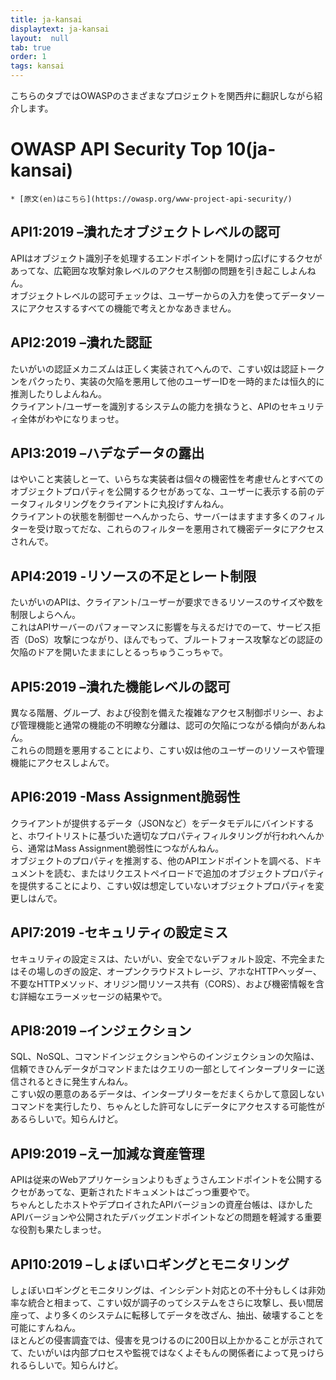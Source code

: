 ```yaml
---
title: ja-kansai
displaytext: ja-kansai
layout:  null
tab: true
order: 1
tags: kansai
---
```


こちらのタブではOWASPのさまざまなプロジェクトを関西弁に翻訳しながら紹介します。  

# OWASP API Security Top 10(ja-kansai)
    * [原文(en)はこちら](https://owasp.org/www-project-api-security/)  

## API1:2019 –潰れたオブジェクトレベルの認可  
APIはオブジェクト識別子を処理するエンドポイントを開けっ広げにするクセがあってな、広範囲な攻撃対象レベルのアクセス制御の問題を引き起こしよんねん。  
オブジェクトレベルの認可チェックは、ユーザーからの入力を使ってデータソースにアクセスするすべての機能で考えとかなあきません。  

## API2:2019 –潰れた認証
たいがいの認証メカニズムは正しく実装されてへんので、こすい奴は認証トークンをパクったり、実装の欠陥を悪用して他のユーザーIDを一時的または恒久的に推測したりしよんねん。  
クライアント/ユーザーを識別するシステムの能力を損なうと、APIのセキュリティ全体がわやになりまっせ。  

## API3:2019 –ハデなデータの露出  
はやいこと実装しとーて、いらちな実装者は個々の機密性を考慮せんとすべてのオブジェクトプロパティを公開するクセがあってな、ユーザーに表示する前のデータフィルタリングをクライアントに丸投げすんねん。  
クライアントの状態を制御せーへんかったら、サーバーはますます多くのフィルターを受け取ってだな、これらのフィルターを悪用されて機密データにアクセスされんで。  

## API4:2019 -リソースの不足とレート制限  
たいがいのAPIは、クライアント/ユーザーが要求できるリソースのサイズや数を制限しよらへん。  
これはAPIサーバーのパフォーマンスに影響を与えるだけでのーて、サービス拒否（DoS）攻撃につながり、ほんでもって、ブルートフォース攻撃などの認証の欠陥のドアを開いたままにしとるっちゅうこっちゃで。  

## API5:2019 –潰れた機能レベルの認可  
異なる階層、グループ、および役割を備えた複雑なアクセス制御ポリシー、および管理機能と通常の機能の不明瞭な分離は、認可の欠陥につながる傾向があんねん。  
これらの問題を悪用することにより、こすい奴は他のユーザーのリソースや管理機能にアクセスしよんで。  

## API6:2019 -Mass Assignment脆弱性  
クライアントが提供するデータ（JSONなど）をデータモデルにバインドすると、ホワイトリストに基づいた適切なプロパティフィルタリングが行われへんから、通常はMass Assignment脆弱性につながんねん。  
オブジェクトのプロパティを推測する、他のAPIエンドポイントを調べる、ドキュメントを読む、またはリクエストペイロードで追加のオブジェクトプロパティを提供することにより、こすい奴は想定していないオブジェクトプロパティを変更しはんで。  

## API7:2019 -セキュリティの設定ミス  
セキュリティの設定ミスは、たいがい、安全でないデフォルト設定、不完全またはその場しのぎの設定、オープンクラウドストレージ、アホなHTTPヘッダー、不要なHTTPメソッド、オリジン間リソース共有（CORS）、および機密情報を含む詳細なエラーメッセージの結果やで。  

## API8:2019 –インジェクション  
SQL、NoSQL、コマンドインジェクションやらのインジェクションの欠陥は、信頼できひんデータがコマンドまたはクエリの一部としてインタープリターに送信されるときに発生すんねん。  
こすい奴の悪意のあるデータは、インタープリターをだまくらかして意図しないコマンドを実行したり、ちゃんとした許可なしにデータにアクセスする可能性があるらしいで。知らんけど。  

## API9:2019 –えー加減な資産管理  
APIは従来のWebアプリケーションよりもぎょうさんエンドポイントを公開するクセがあってな、更新されたドキュメントはごっつ重要やで。  
ちゃんとしたホストやデプロイされたAPIバージョンの資産台帳は、ほかしたAPIバージョンや公開されたデバッグエンドポイントなどの問題を軽減する重要な役割も果たしまっせ。  

## API10:2019 –しょぼいロギングとモニタリング  
しょぼいロギングとモニタリングは、インシデント対応との不十分もしくは非効率な統合と相まって、こすい奴が調子のってシステムをさらに攻撃し、長い間居座って、より多くのシステムに転移してデータを改ざん、抽出、破壊することを可能にすんねん。  
ほとんどの侵害調査では、侵害を見つけるのに200日以上かかることが示されてて、たいがいは内部プロセスや監視ではなくよそもんの関係者によって見っけられるらしいで。知らんけど。  
